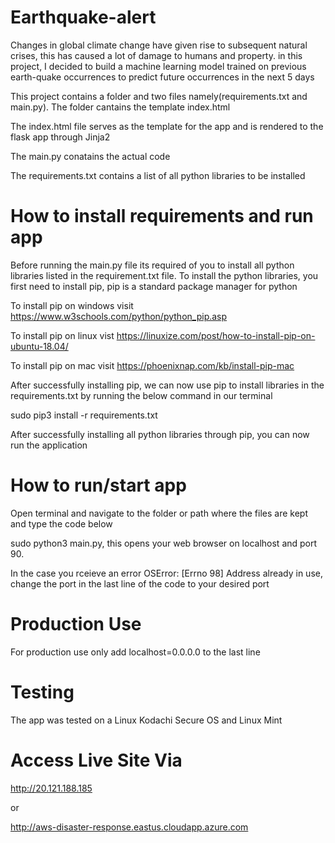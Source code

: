 # Earthquake-alert

Changes in global climate change have given rise to subsequent natural crises, this has caused a lot of damage to humans and property. in this project, I decided to build a machine learning model trained on previous earth-quake occurrences to predict future occurrences in the next 5 days

This project contains a folder and two files namely(requirements.txt and main.py). The folder cantains the template index.html

The index.html file serves as the template for the app and is rendered to the flask app through Jinja2

The main.py conatains the actual code 

The requirements.txt contains a list of all python libraries to be installed

# How to install requirements and run app

Before running the main.py file its required of you to install all python libraries listed in the requirement.txt file.
To install the python libraries, you first need to install pip, pip is a standard package manager for python

To install pip on windows visit https://www.w3schools.com/python/python_pip.asp 

To install pip on linux vist https://linuxize.com/post/how-to-install-pip-on-ubuntu-18.04/

To install pip on mac visit https://phoenixnap.com/kb/install-pip-mac

After successfully installing pip, we can now use pip to install libraries in the requirements.txt by running the below command in our terminal

sudo pip3 install -r requirements.txt 

After successfully installing all python libraries through pip, you can now run the application

# How to run/start app

Open terminal and navigate to the folder or path where the files are kept and type the code below

sudo python3 main.py, this opens your web browser on localhost and port 90. 

In the case you rceieve an error OSError: [Errno 98] Address already in use, change the port in the last line of the code to your desired port

# Production Use

For production use only add localhost=0.0.0.0 to the last line

# Testing
The app was tested on a Linux Kodachi Secure OS and Linux Mint

# Access Live Site Via

http://20.121.188.185

or 

http://aws-disaster-response.eastus.cloudapp.azure.com
